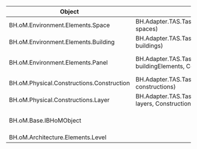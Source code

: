 | Object | Create | Read | Update |
|-|-|-|-|
| BH.oM.Environment.Elements.Space | BH.Adapter.TAS.TasTBDAdapter.Create(IEnumerable<Space> spaces) | BH.Adapter.TAS.TasTBDAdapter.ReadSpaces(List<String> ids) |  |
| BH.oM.Environment.Elements.Building | BH.Adapter.TAS.TasTBDAdapter.Create(IEnumerable<Building> buildings) | BH.Adapter.TAS.TasTBDAdapter.ReadBuilding(List<String> ids) |  |
| BH.oM.Environment.Elements.Panel | BH.Adapter.TAS.TasTBDAdapter.Create(IEnumerable<Panel> buildingElements, Construction tbdConstruction) | BH.Adapter.TAS.TasTBDAdapter.ReadPanels(List<String> ids)<br>BH.Adapter.TAS.TasTBDAdapter.ReadBuildingElements(List<String> ids) |  |
| BH.oM.Physical.Constructions.Construction | BH.Adapter.TAS.TasTBDAdapter.Create(IEnumerable<Construction> constructions) | BH.Adapter.TAS.TasTBDAdapter.ReadConstruction(List<String> ids) |  |
| BH.oM.Physical.Constructions.Layer | BH.Adapter.TAS.TasTBDAdapter.Create(IEnumerable<Layer> layers, Construction tbdConstruction) | BH.Adapter.TAS.TasTBDAdapter.ReadMaterials(List<String> ids) |  |
| BH.oM.Base.IBHoMObject |  | BH.Adapter.TAS.TasTBDAdapter.Read(Type type, IList indices, ActionConfig actionConfig)<br>BH.Adapter.TAS.TasTBDAdapter.Read() |  |
| BH.oM.Architecture.Elements.Level |  | BH.Adapter.TAS.TasTBDAdapter.ReadLevels(List<String> ids) |  |
